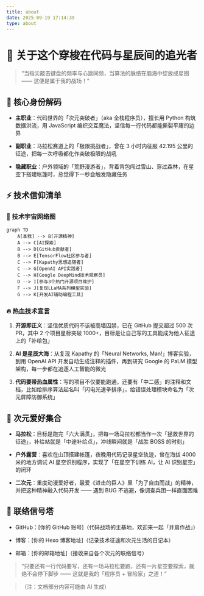 ```yaml
---
title: about
date: 2025-09-19 17:14:39
type: about
---
```

# 🌟 关于这个穿梭在代码与星辰间的追光者

> “当指尖敲击键盘的频率与心跳同频，当算法的脉络在脑海中绽放成星图 —— 这便是属于我的战场！”

## 👾 核心身份解码



* **主职业**：代码世界的「次元突破者」（aka 全栈程序员），擅长用 Python 构筑数据洪流，用 JavaScript 编织交互魔法，坚信每一行代码都能撕裂平庸的边界

* **副职业**：马拉松赛道上的「极限挑战者」，曾在 3 小时内征服 42.195 公里的征途，把每一次呼吸都化作突破极限的战吼

* **隐藏职业**：户外领域的「荒野漫游者」，背着背包闯过雪山、穿过森林，在星空下搭建帐篷时，总觉得下一秒会触发隐藏任务

## ⚡ 技术信仰清单

### 🔗 技术宇宙网络图



```mermaid
graph TD
    A[本我] --> B[开源精神]
    A --> C[AI探索]
    B --> D[GitHub贡献者]
    B --> E[TensorFlow社区参与者]
    C --> F[Kapathy思想追随者]
    C --> G[OpenAI API实践者]
    C --> H[Google DeepMind技术观察员]
    D --> I[参与3个热门开源项目维护]
    F --> J[复现LLaMA系列模型实验]
    G --> K[开发AI辅助编程工具]
```

### 🔥 热血技术宣言



1. **开源即正义**：坚信优质代码不该被高墙囚禁，已在 GitHub 提交超过 500 次 PR，其中 2 个项目星标突破 1000+，目标是让自己写的工具能成为他人征途上的「补给包」

2. **AI 是星辰大海**：从复现 Kapathy 的「Neural Networks, Man!」博客实验，到用 OpenAI API 开发自动生成注释的插件，再到研究 Google 的 PaLM 模型架构，每一步都在追逐人工智能的微光

3. **代码要带热血属性**：写的项目不仅要能跑通，还要有「中二感」的注释和文档，比如给排序算法起名叫「闪电光速拳排序」，给错误处理模块命名为「次元屏障防御系统」

## 🚀 次元爱好集合



* **马拉松**：目标是跑完「六大满贯」，把每一场马拉松都当作一次「拯救世界的征途」，补给站就是「中途补给点」，冲线瞬间就是「战胜 BOSS 的时刻」

* **户外露营**：喜欢在山顶搭建帐篷，夜晚用代码记录星空轨迹，曾在海拔 4000 米的地方调试 AI 星空识别程序，实现了「在星空下训练 AI，让 AI 识别星空」的闭环

* **二次元**：重度动漫爱好者，最爱《进击的巨人》里「为了自由而战」的精神，并把这种精神融入代码开发 —— 遇到 BUG 不逃避，像调查兵团一样直面困难

## 📡 联络信号塔



* GitHub：\[你的 GitHub 账号]（代码战场的主基地，欢迎来一起「并肩作战」）

* 博客：\[你的 Hexo 博客地址]（记录技术征途和次元生活的日记本）

* 邮箱：\[你的邮箱地址]（接收来自各个次元的联络信号）

> “只要还有一行代码要写，还有一场马拉松要跑，还有一片星空要探索，就绝不会停下脚步 —— 这就是我的「程序员 + 冒险家」之道！”

> （注：文档部分内容可能由 AI 生成）